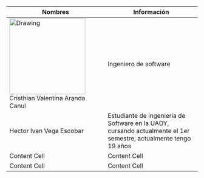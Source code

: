 | Nombres | Información |
| ------------- | ------------- |
| <img src="https://media.licdn.com/dms/image/D4E03AQEn4d6iK9a4pw/profile-displayphoto-shrink_800_800/0/1693016807501?e=1701302400&v=beta&t=eNizd3P09iYkhy7Shi3MjEuqeFEUEV8bv41r_3hPLyo" alt="Drawing" style="width: 200px;"/> Cristhian Valentina Aranda Canul  | Ingeniero de software  |
| Hector Ivan Vega Escobar  | Estudiante de ingenieria de Software en la UADY, cursando actualmente el 1er semestre, actualmente tengo 19 años    |
| Content Cell  | Content Cell  |
| Content Cell  | Content Cell  |